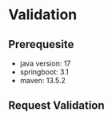 # Validation

## Prerequesite

- java version: 17
- springboot: 3.1
- maven: 13.5.2

## Request Validation


